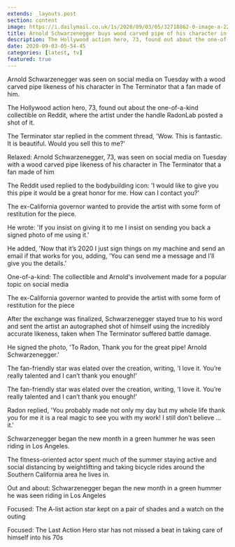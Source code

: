 ```yaml
---
extends: _layouts.post
section: content
image: https://i.dailymail.co.uk/1s/2020/09/03/05/32718862-0-image-a-225_1599108277377.jpg 
title: Arnold Schwarzenegger buys wood carved pipe of his character in The Terminator from a fan on Reddit 
description: The Hollywood action hero, 73, found out about the one-of-a-kind collectible on Reddit, where the artist under the handle RadonLab posted a shot of it. 
date: 2020-09-03-05-54-45 
categories: [latest, tv] 
featured: true 
--- 
```

Arnold Schwarzenegger was seen on social media on Tuesday with a wood carved pipe likeness of his character in The Terminator that a fan made of him.

The Hollywood action hero, 73, found out about the one-of-a-kind collectible on Reddit, where the artist under the handle RadonLab posted a shot of it.

The Terminator star replied in the comment thread, 'Wow. This is fantastic. It is beautiful. Would you sell this to me?' 

Relaxed: Arnold Schwarzenegger, 73, was seen on social media on Tuesday with a wood carved pipe likeness of his character in The Terminator that a fan made of him

The Reddit used replied to the bodybuilding icon: 'I would like to give you this pipe it would be a great honor for me. How can I contact you?'

The ex-California governor wanted to provide the artist with some form of restitution for the piece.

He wrote: 'If you insist on giving it to me I insist on sending you back a signed photo of me using it.'

He added, 'Now that it’s 2020 I just sign things on my machine and send an email if that works for you, adding, 'You can send me a message and I’ll give you the details.'

One-of-a-kind: The collectible and Arnold's involvement made for a popular topic on social media 



The ex-California governor wanted to provide the artist with some form of restitution for the piece 

After the exchange was finalized, Schwarzenegger stayed true to his word and sent the artist an autographed shot of himself using the incredibly accurate likeness, taken when The Terminator suffered battle damage.

He signed the photo, 'To Radon, Thank you for the great pipe! Arnold Schwarzenegger.'

The fan-friendly star was elated over the creation, writing, 'I love it. You’re really talented and I can’t thank you enough!'

The fan-friendly star was elated over the creation, writing, 'I love it. You’re really talented and I can’t thank you enough!'

Radon replied, 'You probably made not only my day but my whole life thank you for me it is a real magic to see you with my work! I still don’t believe ... it.'

Schwarzenegger began the new month in a green hummer he was seen riding in Los Angeles.

The fitness-oriented actor spent much of the summer staying active and social distancing by weightlifting and taking bicycle rides around the Southern California area he lives in.

Out and about: Schwarzenegger began the new month in a green hummer he was seen riding in Los Angeles

Focused: The A-list action star kept on a pair of shades and a watch on the outing 

Focused: The Last Action Hero star has not missed a beat in taking care of himself into his 70s

